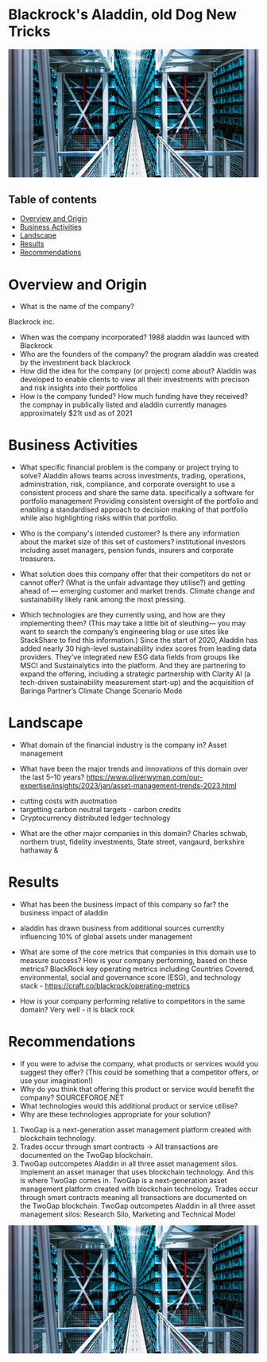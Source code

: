 
# Blackrock's Aladdin, old Dog New Tricks 
![Alternate](Images/Blackrock_Servers.jpeg "Blackrock Servers")

## Table of contents
* [Overview and Origin](#overview-and-origin)
* [Business Activities](#business-activities)
* [Landscape](#landscape)
* [Results](#results)
* [Recommendations](#Recommendations)


# Overview and Origin

* What is the name of the company?
 
Blackrock inc.
* When was the company incorporated?
1988 aladdin was launced with Blackrock
* Who are the founders of the company?
the program aladdin was created by the investment back blackrock
* How did the idea for the company (or project) come about?
Aladdin was developed to enable clients to view all their investments with precison and risk insights into their portfolios 
* How is the company funded? How much funding have they received?
the compnay in publically listed and aladdin currently manages approximately $21t usd as of 2021

# Business Activities

* What specific financial problem is the company or project trying to solve?
Aladdin allows teams across investments, trading, operations, administration, risk, compliance, and corporate oversight to use a consistent process and share the same data.  specifically a software for portfolio management 
Providing consistent oversight of the portfolio and enabling a standardised approach to decision making of that portfolio while also highlighting risks within that portfolio.

* Who is the company's intended customer?  Is there any information about the market size of this set of customers?
institutional investors including asset managers, pension funds, insurers and corporate treasurers.

* What solution does this company offer that their competitors do not or cannot offer? (What is the unfair advantage they utilise?)
 and getting ahead of — emerging customer and market trends. Climate change and sustainability likely rank among the most pressing.

* Which technologies are they currently using, and how are they implementing them? (This may take a little bit of sleuthing–– you may want to search the company’s engineering blog or use sites like StackShare to find this information.)
Since the start of 2020, Aladdin has added nearly 30 high-level sustainability index scores from leading data providers. They’ve integrated new ESG data fields from groups like MSCI and Sustainalytics into the platform. And they are partnering to expand the offering, including a strategic partnership with Clarity AI (a tech-driven sustainability measurement start-up) and the acquisition of Baringa Partner’s Climate Change Scenario Mode

# Landscape

* What domain of the financial industry is the company in?
Asset management 

* What have been the major trends and innovations of this domain over the last 5–10 years? https://www.oliverwyman.com/our-expertise/insights/2023/jan/asset-management-trends-2023.html 
- cutting costs with auotmation
- targetting carbon neutral targets - carbon credits 
- Cryptocurrency distributed ledger technology

* What are the other major companies in this domain?
Charles schwab, northern trust, fidelity investments, State street, vangaurd, berkshire hathaway & 

# Results

* What has been the business impact of this company so far?
the business impact of aladdin 
- aladdin has drawn business from additional sources currentlty influencing 10% of global assets under management 

* What are some of the core metrics that companies in this domain use to measure success? How is your company performing, based on these metrics?
BlackRock key operating metrics including Countries Covered, environmental, social and governance score (ESG), and technology stack - https://craft.co/blackrock/operating-metrics

* How is your company performing relative to competitors in the same domain?
Very well - it is black rock


# Recommendations

* If you were to advise the company, what products or services would you suggest they offer? (This could be something that a competitor offers, or use your imagination!)
* Why do you think that offering this product or service would benefit the company? SOURCEFORGE.NET
* What technologies would this additional product or service utilise?
* Why are these technologies appropriate for your solution?
1. TwoGap is a next-generation asset management platform created with blockchain technology.
2. Trades occur through smart contracts -> All transactions are documented on the TwoGap blockchain.
3. TwoGap outcompetes Aladdin in all three asset management silos.
Implement an asset manager that uses blockchain technology. And this is where TwoGap comes in. TwoGap is a next-generation asset management platform created with blockchain technology. Trades occur through smart contracts meaning all transactions are documented on the TwoGap blockchain. TwoGap outcompetes Aladdin in all three asset management silos: Research Silo, Marketing and Technical Model

![Alternate](Images/Blackrock_Servers.jpeg "Blackrock Servers")

